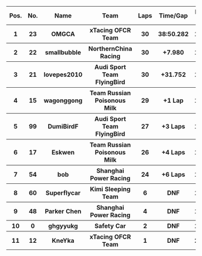 <table style="width:100%">
	<tr>
		<th>Pos.</th>
		<th>No.</th>
		<th>Name</th>
		<th>Team</th>
		<th>Laps</th>
		<th>Time/Gap</th>
		<th>Personal Best</th>
		<th>Position Diff</th>
	</tr>
	<tr>
		<th>1</th>
		<th>23</th>
		<th>OMGCA</th>
		<th>xTacing OFCR Team</th>
		<th>30</th>
		<th>38:50.282</th>
		<th>1:12.243</th>
		<th>+2</th>
	</tr>
	<tr>
		<th>2</th>
		<th>22</th>
		<th>smallbubble</th>
		<th>NorthernChina Racing</th>
		<th>30</th>
		<th>+7.980</th>
		<th>1:12.405</th>
		<th>+2</th>
	</tr>
	<tr>
		<th>3</th>
		<th>21</th>
		<th>lovepes2010</th>
		<th>Audi Sport Team FlyingBird</th>
		<th>30</th>
		<th>+31.752</th>
		<th>1:11.703</th>
		<th>-1</th>
	</tr>
	<tr>
		<th>4</th>
		<th>15</th>
		<th>wagonggong</th>
		<th>Team Russian Poisonous Milk</th>
		<th>29</th>
		<th>+1 Lap</th>
		<th>1:12.267</th>
		<th>-3</th>
	</tr>
	<tr>
		<th>5</th>
		<th>99</th>
		<th>DumiBirdF</th>
		<th>Audi Sport Team FlyingBird</th>
		<th>27</th>
		<th>+3 Laps</th>
		<th>1:15.277</th>
		<th>0</th>
	</tr>
	<tr>
		<th>6</th>
		<th>17</th>
		<th>Eskwen</th>
		<th>Team Russian Poisonous Milk</th>
		<th>26</th>
		<th>+4 Laps</th>
		<th>1:14.488</th>
		<th>0</th>
	</tr>
	<tr>
		<th>7</th>
		<th>54</th>
		<th>bob</th>
		<th>Shanghai Power Racing</th>
		<th>24</th>
		<th>+6 Laps</th>
		<th>1:21.041</th>
		<th>+1</th>
	</tr>
	<tr>
		<th>8</th>
		<th>60</th>
		<th>Superflycar</th>
		<th>Kimi Sleeping Team</th>
		<th>6</th>
		<th>DNF</th>
		<th>1:17.083</th>
		<th>+2</th>
	</tr>
	<tr>
		<th>9</th>
		<th>48</th>
		<th>Parker Chen</th>
		<th>Shanghai Power Racing</th>
		<th>4</th>
		<th>DNF</th>
		<th>1:26.611</th>
		<th>-2</th>
	</tr>
	<tr>
		<th>10</th>
		<th>0</th>
		<th>ghgyyukg</th>
		<th>Safety Car</th>
		<th>2</th>
		<th>DNF</th>
		<th>1:40.767</th>
		<th>+1</th>
	</tr>
	<tr>
		<th>11</th>
		<th>12</th>
		<th>KneYka</th>
		<th>xTacing OFCR Team</th>
		<th>1</th>
		<th>DNF</th>
		<th>2:33.360</th>
		<th>-2</th>
	</tr>
</table>